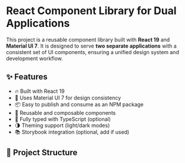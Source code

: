 # React Component Library for Dual Applications

This project is a reusable component library built with **React 19** and **Material UI 7**. It is designed to serve **two separate applications** with a consistent set of UI components, ensuring a unified design system and development workflow.

## ✨ Features

- 🔥 Built with React 19
- 🎨 Uses Material UI 7 for design consistency
- 📦 Easy to publish and consume as an NPM package
- 🧱 Reusable and composable components
- 🧪 Fully typed with TypeScript (optional)
- 🌗 Theming support (light/dark modes)
- 📚 Storybook integration (optional, add if used)

## 📁 Project Structure

